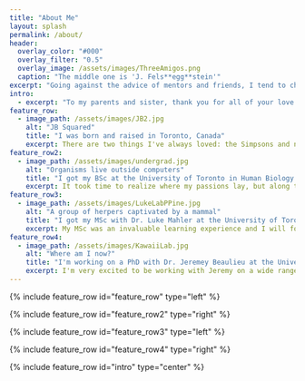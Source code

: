 ```yaml
---
title: "About Me"
layout: splash
permalink: /about/
header:
  overlay_color: "#000"
  overlay_filter: "0.5"
  overlay_image: /assets/images/ThreeAmigos.png
  caption: "The middle one is 'J. Fels**egg**stein'"
excerpt: "Going against the advice of mentors and friends, I tend to chickens."
intro: 
  - excerpt: "To my parents and sister, thank you for all of your love and support."
feature_row:
  - image_path: /assets/images/JB2.jpg
    alt: "JB Squared"
    title: "I was born and raised in Toronto, Canada"
    excerpt: There are two things I've always loved: the Simpsons and nature documentaries. The Simpsons taught me everything I know about pop culture. Nature documentaries taught me to say "crikey" with an Australian accent. I remember when I was younger, on family vacations to Orlando, my parents and sister would lounge by the pool while I ran around trying to catch brown anoles. I admit, they'd come home with the nicer tan, but I was eventually paid to catch anoles.
feature_row2:
  - image_path: /assets/images/undergrad.jpg
    alt: "Organisms live outside computers"
    title: "I got my BSc at the University of Toronto in Human Biology and History"
    excerpt: It took time to realize where my passions lay, but along the way I met wonderful people and learned about diverse subjects in history, music, philosophy, and biology. I was very fortunate to be a part of three different labs during my undergraduate time at U of T. My responsibilities ranged from dishwasher to research student, but at every stage I was exposed to interesting ecological and evolutionary ideas.
feature_row3:
  - image_path: /assets/images/LukeLabPPine.jpg
    alt: "A group of herpers captivated by a mammal"
    title: "I got my MSc with Dr. Luke Mahler at the University of Toronto"
    excerpt: My MSc was an invaluable learning experience and I will forever be grateful for this opportunity. I'm lucky to have had two fantastic mentors in Luke and Luke. I credit my writing ability to Luke, my coding ability to Luke, and my spelling to both. 
feature_row4:
  - image_path: /assets/images/KawaiiLab.jpg
    alt: "Where am I now?"
    title: "I'm working on a PhD with Dr. Jeremey Beaulieu at the University of Arkansas"
    excerpt: I'm very excited to be working with Jeremy on a wide range of projects. We share a need to question the status quo and I'm very fortunate to have wonderful lab mates who put up with it. I'm enjoying the PhD thus far and am looking forward to putting the skills I've gained over the years to good use.
---
```


{% include feature_row id="feature_row" type="left" %}

{% include feature_row id="feature_row2" type="right" %}

{% include feature_row id="feature_row3" type="left" %}

{% include feature_row id="feature_row4" type="right" %}

{% include feature_row id="intro" type="center" %}
